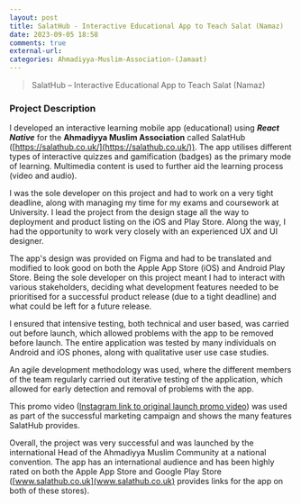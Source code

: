 ```yaml
---
layout: post
title: SalatHub - Interactive Educational App to Teach Salat (Namaz)
date: 2023-09-05 18:58
comments: true
external-url:
categories: Ahmadiyya-Muslim-Association-(Jamaat)
---
```


> SalatHub – Interactive Educational App to Teach Salat (Namaz)

### Project Description
I developed an interactive learning mobile app (educational) using ***React Native*** for the **Ahmadiyya Muslim Association** called SalatHub ([https://salathub.co.uk/](https://salathub.co.uk/)). The app utilises different types of interactive quizzes and gamification (badges) as the primary mode of learning. Multimedia content is used to further aid the learning process (video and audio).

I was the sole developer on this project and had to work on a very tight deadline, along with managing my time for my exams and coursework at University. I lead the project from the design stage all the way to deployment and product listing on the iOS and Play Store. Along the way, I had the opportunity to work very closely with an experienced UX and UI designer.

The app's design was provided on Figma and had to be translated and modified to look good on both the Apple App Store (iOS) and Android Play Store. Being the sole developer on this project meant I had to interact with various stakeholders, deciding what development features needed to be prioritised for a successful product release (due to a tight deadline) and what could be left for a future release.

I ensured that intensive testing, both technical and user based, was carried out before launch, which allowed problems with the app to be removed before launch. The entire application was tested by many individuals on Android and iOS phones, along with qualitative user use case studies.

An agile development methodology was used, where the different members of the team regularly carried out iterative testing of the application, which allowed for early detection and removal of problems with the app.

This promo video ([Instagram link to original launch promo video](https://www.instagram.com/tv/CicrBU2qZaP/?igshid=YmMyMTA2M2Y%3D)) was used as part of the successful marketing campaign and shows the many features SalatHub provides.

Overall, the project was very successful and was launched by the international Head of the Ahmadiyya Muslim Community at a national convention. The app has an international audience and has been highly rated on both the Apple App Store and Google Play Store ([www.salathub.co.uk](www.salathub.co.uk) provides links for the app on both of these stores).